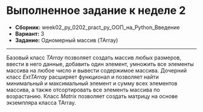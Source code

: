 # Выполненное задание к неделе 2
- **Сборник:** week02_py_0202_pract_py_ООП_на_Python_Введение
- **Вариант:** 3
- **Задание:** Одномерный массив (TArray)
______________________________________________________________
Базовый класс _TArray_ позволяет создать массив любых размеров, ввести в него данные, добавить один элемент, умножить все элементы массива на любое число и вывести содержимое массива. Дочерний класс _ExtTArray_ расширяет функционал и позволяет найти минимальный и максимальный элемент и сумму всех элементов массива, а также отсортировать все элементь массива по возрастанию. Класс _Matrix_ позволяет создать матрицу на основе экземпляра класса TArray.
